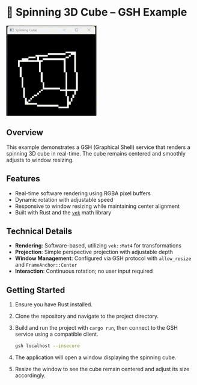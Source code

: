 # 🧊 Spinning 3D Cube – GSH Example

![Preview](preview.gif)

## Overview

This example demonstrates a GSH (Graphical Shell) service that renders a spinning 3D cube in real-time. The cube remains centered and smoothly adjusts to window resizing.

## Features

- Real-time software rendering using RGBA pixel buffers
- Dynamic rotation with adjustable speed
- Responsive to window resizing while maintaining center alignment
- Built with Rust and the [`vek`](https://crates.io/crates/vek) math library

## Technical Details

- **Rendering**: Software-based, utilizing `vek::Mat4` for transformations
- **Projection**: Simple perspective projection with adjustable depth
- **Window Management**: Configured via GSH protocol with `allow_resize` and `FrameAnchor::Center`
- **Interaction**: Continuous rotation; no user input required

## Getting Started

1. Ensure you have Rust installed.
2. Clone the repository and navigate to the project directory.
3. Build and run the project with `cargo run`, then connect to the GSH service using a compatible client.

	```bash
	gsh localhost --insecure
	```

4. The application will open a window displaying the spinning cube.
5. Resize the window to see the cube remain centered and adjust its size accordingly.
